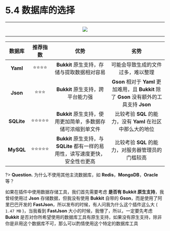 # 5.4 数据库的选择

---

<center><img src="https://i.loli.net/2020/07/27/1dc3K4lWRXpPZAO.png"></center>

---

**数据库**|**推荐指数**|**优势**|**劣势**
:-:|:-:|:-:|:-:
**Yaml**|⭐⭐⭐⭐|**Bukkit** 原生支持，存储与提取数据相对容易|可能会导致生成的文件过多，难以整理
**Json**|⭐⭐⭐|**Bukkit** 原生支持，跨平台能力强|**Gson** 相对于 **Yaml** 更加难用，且 **Bukkit** 除了 **Gson** 没有额外的工具支持 **Json**
**SQLite**|⭐⭐⭐⭐⭐|**Bukkit** 原生支持，使用更加简单，多数据存储可浓缩到单文件|比较考验 **SQL** 的能力，没有 **Yaml** 在社区中那么大的地位
**MySQL**|⭐⭐⭐⭐⭐|**Bukkit** 原生支持，与 **SQLite** 都有一样的易用性，读写速度更快，安全性也更高|比较考验 **SQL** 的能力，对服务器管理员的门槛较高

?> **Question.** 为什么不使用其他主流数据库，如 **Redis**，**MongoDB**，**Oracle** 等？

如果在插件中使用数据存储工具，我们首先需要考虑 **是否有 Bukkit 原生支持**，我曾经使用过 **Json** 存储数据，但我没有使用 **Bukkit** 自带的 **Gson**，而是使用了阿里巴巴开发的 **FastJson**，所以发布的时候，有人问我为什么这个插件这么大 ( `1.47 MB` )，当我看到 **FastJson** 大小的时候，我懵了，所以，一定要先考虑 **Bukkit** 是否对你所希望使用的数据库工具有原生支持，如果没有原生支持，除非你是非用这个数据库不可，那么可以酌情使用这个特定的数据库工具